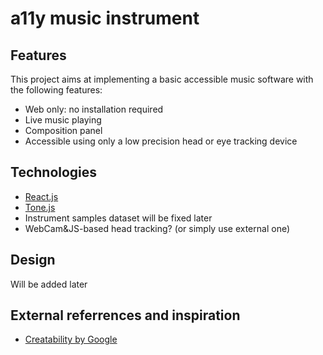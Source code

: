 # a11y music instrument

## Features

This project aims at implementing a basic accessible music software with the following features:

* Web only: no installation required
* Live music playing
* Composition panel
* Accessible using only a low precision head or eye tracking device


## Technologies

* [React.js](https://reactjs.org/)
* [Tone.js](https://tonejs.github.io/)
* Instrument samples dataset will be fixed later
* WebCam&JS-based head tracking? (or simply use external one)


## Design

Will be added later


## External referrences and inspiration

* [Creatability by Google](https://experiments.withgoogle.com/collection/creatability)
